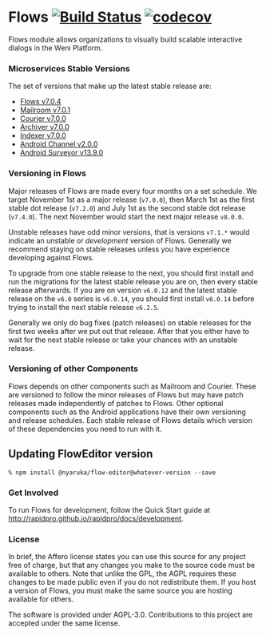 # Flows [![Build Status](https://github.com/weni-ai/flows/workflows/CI/badge.svg)](https://github.com/weni-ai/flows/actions?query=workflow%3ACI) [![codecov](https://codecov.io/gh/weni-ai/flows/branch/main/graph/badge.svg)](https://codecov.io/gh/weni-ai/flows)

Flows module allows organizations to visually build scalable interactive dialogs in the Weni Platform.

### Microservices Stable Versions

The set of versions that make up the latest stable release are:

 * [Flows v7.0.4](https://github.com/weni-ai/flows)
 * [Mailroom v7.0.1](https://github.com/weni-ai/mailroom)
 * [Courier v7.0.0](https://github.com/weni-ai/courier)
 * [Archiver v7.0.0](https://github.com/weni-ai/rp-archiver)
 * [Indexer v7.0.0](https://github.com/weni-ai/rp-indexer)
 * [Android Channel v2.0.0](https://github.com/ilhasoft/android-channel/releases/tag/v2.0.0)
 * [Android Surveyor v13.9.0](https://github.com/ilhasoft/surveyor/releases/tag/v13.9.0)

### Versioning in Flows

Major releases of Flows are made every four months on a set schedule. We target November 1st
as a major release (`v7.0.0`), then March 1st as the first stable dot release (`v7.2.0`) and July 1st
as the second stable dot release (`v7.4.0`). The next November would start the next major release `v8.0.0`.

Unstable releases have odd minor versions, that is versions `v7.1.*` would indicate an unstable or *development*
version of Flows. Generally we recommend staying on stable releases unless you
have experience developing against Flows.

To upgrade from one stable release to the next, you should first install and run the migrations
for the latest stable release you are on, then every stable release afterwards. If you are
on version `v6.0.12` and the latest stable release on the `v6.0` series is `v6.0.14`, you should
first install `v6.0.14` before trying to install the next stable release `v6.2.5`.

Generally we only do bug fixes (patch releases) on stable releases for the first two weeks after we put
out that release. After that you either have to wait for the next stable release or take your
chances with an unstable release.

### Versioning of other Components

Flows depends on other components such as Mailroom and Courier. These are versioned to follow the minor releases of 
Flows but may have patch releases made independently of patches to Flows. Other optional components such as the 
Android applications have their own versioning and release schedules. Each stable release of Flows details which 
version of these dependencies you need to run with it.

## Updating FlowEditor version

```
% npm install @nyaruka/flow-editor@whatever-version --save
```

### Get Involved

To run Flows for development, follow the Quick Start guide at http://rapidpro.github.io/rapidpro/docs/development.

### License

In brief, the Affero license states you can use this source for any project free of charge, but that any changes 
you make to the source code must be available to others. Note that unlike the GPL, the AGPL requires these changes to be 
made public even if you do not redistribute them. If you host a version of Flows, you must make the same source you 
are hosting available for others.

The software is provided under AGPL-3.0. Contributions to this project are accepted under the same license.

